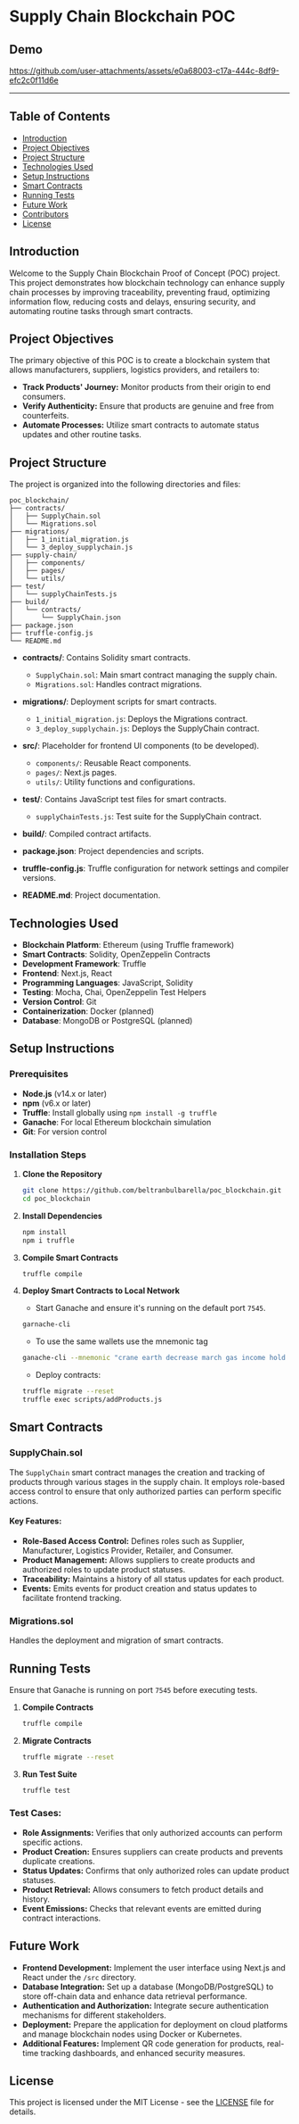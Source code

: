 # Supply Chain Blockchain POC

## **Demo**

https://github.com/user-attachments/assets/e0a68003-c17a-444c-8df9-efc2c0f11d6e

---

## **Table of Contents**
- [Introduction](#introduction)
- [Project Objectives](#project-objectives)
- [Project Structure](#project-structure)
- [Technologies Used](#technologies-used)
- [Setup Instructions](#setup-instructions)
- [Smart Contracts](#smart-contracts)
- [Running Tests](#running-tests)
- [Future Work](#future-work)
- [Contributors](#contributors)
- [License](#license)

## **Introduction**
Welcome to the Supply Chain Blockchain Proof of Concept (POC) project. This project demonstrates how blockchain technology can enhance supply chain processes by improving traceability, preventing fraud, optimizing information flow, reducing costs and delays, ensuring security, and automating routine tasks through smart contracts.

## **Project Objectives**
The primary objective of this POC is to create a blockchain system that allows manufacturers, suppliers, logistics providers, and retailers to:
- **Track Products' Journey:** Monitor products from their origin to end consumers.
- **Verify Authenticity:** Ensure that products are genuine and free from counterfeits.
- **Automate Processes:** Utilize smart contracts to automate status updates and other routine tasks.

## **Project Structure**
The project is organized into the following directories and files:

```
poc_blockchain/
├── contracts/
│   ├── SupplyChain.sol
│   └── Migrations.sol
├── migrations/
│   ├── 1_initial_migration.js
│   └── 3_deploy_supplychain.js
├── supply-chain/
│   ├── components/
│   ├── pages/
│   └── utils/
├── test/
│   └── supplyChainTests.js
├── build/
│   └── contracts/
│       └── SupplyChain.json
├── package.json
├── truffle-config.js
└── README.md
```

- **contracts/**: Contains Solidity smart contracts.
  - `SupplyChain.sol`: Main smart contract managing the supply chain.
  - `Migrations.sol`: Handles contract migrations.
  
- **migrations/**: Deployment scripts for smart contracts.
  - `1_initial_migration.js`: Deploys the Migrations contract.
  - `3_deploy_supplychain.js`: Deploys the SupplyChain contract.
  
- **src/**: Placeholder for frontend UI components (to be developed).
  - `components/`: Reusable React components.
  - `pages/`: Next.js pages.
  - `utils/`: Utility functions and configurations.
  
- **test/**: Contains JavaScript test files for smart contracts.
  - `supplyChainTests.js`: Test suite for the SupplyChain contract.
  
- **build/**: Compiled contract artifacts.
  
- **package.json**: Project dependencies and scripts.
  
- **truffle-config.js**: Truffle configuration for network settings and compiler versions.
  
- **README.md**: Project documentation.

## **Technologies Used**
- **Blockchain Platform**: Ethereum (using Truffle framework)
- **Smart Contracts**: Solidity, OpenZeppelin Contracts
- **Development Framework**: Truffle
- **Frontend**: Next.js, React
- **Programming Languages**: JavaScript, Solidity
- **Testing**: Mocha, Chai, OpenZeppelin Test Helpers
- **Version Control**: Git
- **Containerization**: Docker (planned)
- **Database**: MongoDB or PostgreSQL (planned)

## **Setup Instructions**

### **Prerequisites**
- **Node.js** (v14.x or later)
- **npm** (v6.x or later)
- **Truffle**: Install globally using `npm install -g truffle`
- **Ganache**: For local Ethereum blockchain simulation
- **Git**: For version control

### **Installation Steps**
1. **Clone the Repository**
   ```bash
   git clone https://github.com/beltranbulbarella/poc_blockchain.git
   cd poc_blockchain
   ```

2. **Install Dependencies**
   ```bash
   npm install
   npm i truffle
   ```

3. **Compile Smart Contracts**
   ```bash
   truffle compile
   ```

4. **Deploy Smart Contracts to Local Network**
    - Start Ganache and ensure it's running on the default port `7545`.
    ```bash
    garnache-cli
    ```
   -  To use the same wallets use the mnemonic tag
    ```bash
    ganache-cli --mnemonic "crane earth decrease march gas income hold debate powder salt spider discover"
    ```
   
    - Deploy contracts:
    ```bash
    truffle migrate --reset
   truffle exec scripts/addProducts.js
      ```

## **Smart Contracts**
### **SupplyChain.sol**
The `SupplyChain` smart contract manages the creation and tracking of products through various stages in the supply chain. It employs role-based access control to ensure that only authorized parties can perform specific actions.

#### **Key Features:**
- **Role-Based Access Control:** Defines roles such as Supplier, Manufacturer, Logistics Provider, Retailer, and Consumer.
- **Product Management:** Allows suppliers to create products and authorized roles to update product statuses.
- **Traceability:** Maintains a history of all status updates for each product.
- **Events:** Emits events for product creation and status updates to facilitate frontend tracking.

### **Migrations.sol**
Handles the deployment and migration of smart contracts.

## **Running Tests**
Ensure that Ganache is running on port `7545` before executing tests.

1. **Compile Contracts**
   ```bash
   truffle compile
   ```

2. **Migrate Contracts**
   ```bash
   truffle migrate --reset
   ```

3. **Run Test Suite**
   ```bash
   truffle test
   ```

### **Test Cases:**
- **Role Assignments:** Verifies that only authorized accounts can perform specific actions.
- **Product Creation:** Ensures suppliers can create products and prevents duplicate creations.
- **Status Updates:** Confirms that only authorized roles can update product statuses.
- **Product Retrieval:** Allows consumers to fetch product details and history.
- **Event Emissions:** Checks that relevant events are emitted during contract interactions.

## **Future Work**
- **Frontend Development:** Implement the user interface using Next.js and React under the `/src` directory.
- **Database Integration:** Set up a database (MongoDB/PostgreSQL) to store off-chain data and enhance data retrieval performance.
- **Authentication and Authorization:** Integrate secure authentication mechanisms for different stakeholders.
- **Deployment:** Prepare the application for deployment on cloud platforms and manage blockchain nodes using Docker or Kubernetes.
- **Additional Features:** Implement QR code generation for products, real-time tracking dashboards, and enhanced security measures.

[//]: # (## **Contributors**)
[//]: # (- **Your Name** - [your-email@example.com]&#40;mailto:your-email@example.com&#41;)
[//]: # (- **Team Member 1** - [email1@example.com]&#40;mailto:email1@example.com&#41;)
[//]: # (- **Team Member 2** - [email2@example.com]&#40;mailto:email2@example.com&#41;)

## **License**
This project is licensed under the MIT License - see the [LICENSE](LICENSE) file for details.
```
